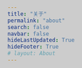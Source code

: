 ```yaml
---
title: "关于"
permalink: "about"
search: false
navbar: false
hideLastUpdated: True
hideFooter: True
# layout: About
---
```


<template>
    <div id="app" class="my-main-container">
        <div class="my-container">
            <el-card v-show="show==0" class="my-card" :body-style="{ padding: '0px' }">
              <div class="my-bg"></div>
              <div style="height: 50px; margin: 0;"></div>
              <a class="my-avatar-link" @click="clickAvatar">
                  <img class="my-avatar" :src="$withBase('/avatar.jpg')">
              </a>
              <h3 style="text-align: center">Angor</h3>
              <br>
              <p>不想学深度学习的前端狗</p>
              <p>不是一个好的 CTF 选手</p>
              <br>
              <div class="my-something">
                  <a href="https://github.com/Xerrors">
                    <img class="my-svg" :src="$withBase('/svg/github.svg')" type="image/svg+xml"/>
                  </a>
                  <a href="mailto:xerrors@163.com">
                    <img class="my-svg" :src="$withBase('/svg/mail.svg')" type="image/svg+xml"/>
                  </a>
                  <a href="https://dev.tencent.com/u/Xerrors">
                    <img class="my-svg" :src="$withBase('/svg/tencent.svg')" type="image/svg+xml"/>
                  </a>
              </div>
          </el-card>
          <el-card v-show="show==1" class="my-card" :body-style="{ padding: '0px' }">
              <div class="my-bg"></div>
              <div style="height: 50px; margin: 0;"></div>
              <a class="my-avatar-link" @click="clickAvatar">
                  <img class="my-avatar" :src="$withBase('/avatar.jpg')">
              </a>
              <h3 style="text-align: center">友链占位 1</h3>
          </el-card>
          <el-card v-show="show==2" class="my-card" :body-style="{ padding: '0px' }">
              <div class="my-bg"></div>
              <div style="height: 50px; margin: 0;"></div>
              <a class="my-avatar-link" @click="clickAvatar">
                  <img class="my-avatar" :src="$withBase('/avatar.jpg')">
              </a>
              <h3 style="text-align: center">友链占位 2</h3>
          </el-card>
          <el-card v-show="show==3" class="my-card" :body-style="{ padding: '0px' }">
              <div class="my-bg"></div>
              <div style="height: 50px; margin: 0;"></div>
              <a class="my-avatar-link" @click="clickAvatar">
                  <img class="my-avatar" :src="$withBase('/avatar.jpg')">
              </a>
              <h3 style="text-align: center">友链占位 3</h3>
          </el-card>
          <div class="my-button-box">
            <el-button class="my-button" v-show="showButton" icon="el-icon-caret-bottom" circle @click="plusOne"></el-button>
          </div>
        </div>
    </div>
</template>

<script>
export default {
  data() {
    return {
      show: 0,
      cardNum: 4,
      showButton: true,
      count: 0
    }
  },
  methods: {
    plusOne() {
        this.show = (this.show + 1) % this.cardNum;
        this.showButton = false;
        setTimeout(() => {
            this.showButton = true;
        }, 1000);
    },
    clickAvatar() {
        this.count += 1;
          if (this.count > 10) {
            this.count = 0;
            this.$confirm('当当当当，恭喜你触发彩蛋，是否查看', 'Eggs', {
            confirmButtonText: '当然看了',
            cancelButtonText: '真无聊~',
            type: 'success',
            center: true
          }).then(() => {
            this.$message({
              type: 'success',
              message: '假装看完了!'
            });
          }).catch(() => {
            this.$message({
              type: 'info',
              message: '已取消'
            });
          });
        }
    }
  }
};
</script>

<style scoped>
#app{
    height: 100%
}

html, body{
    width: 100%;
    background-color: #cccccc;
}

h1, h2, h3, p {
    color: #2c3e50;
}

.el-button {
  display: block;
  margin: 0 auto;
}

.my-main-container {
    display:flex;/*Flex布局*/
    display: -webkit-flex; /* Safari */
    align-items:center;/*指定垂直居中*/
    width: 100%;
    height: 100%;
}

.my-container {
  margin: 0 auto;
  text-align: center;
}

.my-button-box {
  margin-top: 20px;
}

.my-button {
    animation: showButton 1s forwards;
}

.my-card {
    width: 350px;
    height: 450px;
    margin: 0 auto;
    border: 0px;
    opacity: 0;
    animation: showup 1s forwards;
}

.my-card *{
  display: block;
  margin: 5px auto;
}

.my-bg {
    width: 100%;
    height: 100vh;
    color: #fff;
    margin: 0;
    background: linear-gradient(-45deg, #ee7752, #e73c7e, #23a6d5, #23d5ab);
    background-size: 400% 400%;
    animation: gradientBG 15s ease infinite;
    position: absolute;
    z-index: -1;
}

.my-svg {
  margin: 5px;
  width: 25px; 
  height: 25px;
}

.my-avatar {
  display: block;
  position: relative;
  width: 100px;
  height: 100px;
  margin: 0 auto;
  border-radius:50%;
  border: 3px solid #ffffff
}

.my-something {
  margin: 0 auto;
}

.my-something a {
  display: inline-block;
}

@keyframes gradientBG {
	0% {
		background-position: 0% 50%;
	}
	50% {
		background-position: 100% 50%;
	}
	100% {
		background-position: 0% 50%;
	}
}

@keyframes showup {
  0% {
    transform: translateY(100px);
    opacity: 0;
  }
  100% {
    transform: translateY(0);
    opacity: 1;
  }
}

@keyframes showButton {
  0% {
    opacity: 0;
  }
  100% {
    opacity: 1;
  }
}
</style>